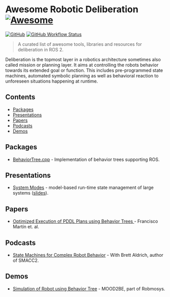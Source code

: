 <!--lint disable awesome-git-repo-age-->
<!--TODO: remove after 10 June 2023-->

# Awesome Robotic Deliberation [![Awesome](https://awesome.re/badge-flat.svg)](https://awesome.re) 
[![GitHub](https://img.shields.io/github/license/ros-wg-delib/awesome-ros-deliberation?style=flat-square)](LICENSE) [![GitHub Workflow Status](https://img.shields.io/github/actions/workflow/status/ros-wg-delib/awesome-ros-deliberation/awesome-lint.yml?style=flat-square)](https://github.com/ros-wg-delib/awesome-ros-deliberation/actions)
> A curated list of awesome tools, libraries and resources for deliberation in ROS 2.

Deliberation is the topmost layer in a robotics architecture sometimes also called mission or planning layer. It aims at controlling the robots behavior towards its extended goal or function. This includes pre-programmed state machines, automated symbolic planning as well as behavioral reaction to unforeseen situations happening at runtime.

## Contents
- [Packages](#packages)
- [Presentations](#presentations)
- [Papers](#papers)
- [Podcasts](#podcasts)
- [Demos](#demos)

## Packages
- [BehaviorTree.cpp](https://github.com/BehaviorTree/BehaviorTree.ROS) - Implementation of behavior trees supporting ROS.

## Presentations
- [System Modes](https://vimeo.com/767165876) - model-based run-time state management of large systems ([slides](http://download.ros.org/downloads/roscon/2022/System%20Modes%20-%20model-based%20run-time%20state%20management%20of%20large%20systems.pdf)).

## Papers
- [Optimized Execution of PDDL Plans using Behavior Trees
](https://arxiv.org/abs/2101.01964?s=08) - Francisco Martín et. al. 

## Podcasts
- [State Machines for Complex Robot Behavior](https://www.sensethinkact.com/episodes/10-brett-aldrich) - With Brett Aldrich, author of SMACC2.

## Demos
- [Simulation of Robot using Behavior Tree](https://www.youtube.com/watch?v=a0ve2CH245Y) - MOOD2BE, part of Robmosys.

